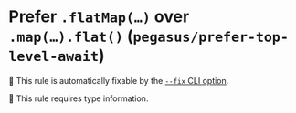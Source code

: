 # Prefer `.flatMap(…)` over `.map(…).flat()` (`pegasus/prefer-top-level-await`)

🔧 This rule is automatically fixable by the [`--fix` CLI option](https://eslint.org/docs/latest/user-guide/command-line-interface#--fix).

💭 This rule requires type information.

<!-- end auto-generated rule header -->
